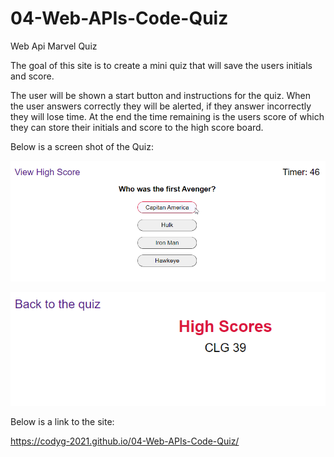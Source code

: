 # 04-Web-APIs-Code-Quiz

Web Api Marvel Quiz

The goal of this site is to create a mini quiz that will save the users initials and score. 

The user will be shown a start button and instructions for the quiz. When the user answers correctly they will be alerted, if they answer incorrectly they will lose time. At the end the time remaining is the users score of which they can store their initials and score to the high score board.   

Below is a screen shot of the Quiz:

![The finished Password Generator](assets/images/Code-Quiz-1.png)

![The finished Password Generator](assets/images/Code-Quiz-2.png)

Below is a link to the site:

https://codyg-2021.github.io/04-Web-APIs-Code-Quiz/

